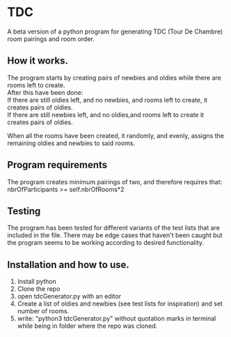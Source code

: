 # TDC
A beta version of a python program for generating TDC (Tour De Chambre) room pairings and room order.

## How it works.
The program starts by creating pairs of newbies and oldies while there are rooms left to create.  
After this have been done:  
  If there are still oldies left, and no newbies, and rooms left to create, it creates pairs of oldies.  
  If there are still newbies left, and no oldies,and rooms left to create it creates pairs of oldies.
  
 When all the rooms have been created, it randomly, and evenly, assigns the remaining oldies and newbies to said rooms.
 
 ## Program requirements
 The program creates minimum pairings of two, and therefore requires that: nbrOfParticipants >= self.nbrOfRooms*2
 
 ## Testing
 The program has been tested for different variants of the test lists that are included in the file.
 There may be edge cases that haven't been caught but the program seems to be working according to desired functionality.
 
## Installation and how to use.
1. Install python
2. Clone the repo
3. open tdcGenerator.py with an editor
4. Create a list of oldies and newbies (see test lists for inspiration) and set number of rooms.
5. write: "python3 tdcGenerator.py" without quotation marks in terminal while being in folder where the repo was cloned.
